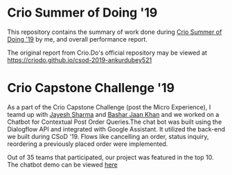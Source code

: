 # Crio Summer of Doing '19

This repository contains the summary of work done during [Crio Summer of Doing '19](https://www.crio.do/csod) by me, and overall performance report. 

The original report from Crio.Do's official repository may be viewed at https://criodo.github.io/csod-2019-ankurdubey521


# Crio Capstone Challenge '19

As a part of the Crio Capstone Challenge (post the Micro Experience), I teamd up with [Jayesh Sharma](https://github.com/WJayesh) and [Bashar Jaan Khan](https://github.com/thisHermit?tab=repositories) and we worked on a Chatbot for Contextual Post Order Queries.The chat bot was built using the Dialogflow API and integrated with Google Assistant. It utilized the back-end we built during CSoD '19. Flows like cancelling an order, status inquiry, reordering a previously placed order were implemented.

Out of 35 teams that participated, our project was featured in the top 10. The chatbot demo can be viewed [here](https://drive.google.com/open?id=1AB5gBmxA11_s0RECXKku5A8eUEMj6gct)
